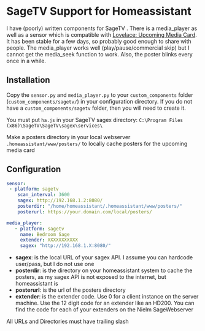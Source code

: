 # SageTV Support for Homeassistant

I have (poorly) written components for SageTV . There is a media_player as well as a sensor which is compatible with [Lovelace: Upcoming Media Card](https://github.com/custom-cards/upcoming-media-card/). It has been stable for a few days, so probably good enough to share with people. The media_player works well (play/pause/commercial skip) but I cannot get the media_seek function to work. Also, the poster blinks every once in a while.

## Installation

Copy the `sensor.py` and `media_player.py` to your `custom_components` folder (`custom_components/sagetv/`) in your configuration directory.  If you do not have a `custom_components/sagetv` folder, then you will need to create it.

You must put `ha.js` in your SageTV sagex directory: `C:\Program Files (x86)\SageTV\SageTV\sagex\services\`

Make a posters directory in your local webserver `.homeassistant/www/posters/` to locally cache posters for the upcoming media card

## Configuration
```yaml
sensor:
 - platform: sagetv
    scan_interval: 3600
    sagex: http://192.168.1.2:8080/
    posterdir: "/home/homeassistant/.homeassistant/www/posters/"
    posterurl: https://your.domain.com/local/posters/

media_player:
   - platform: sagetv
     name: Bedroom Sage
     extender: XXXXXXXXXXX
     sagex: "http://192.168.1.X:8080/"   
```

- **sagex**: is the local URL of your sagex API. I assume you can hardcode user/pass, but I do not use one
- **posterdir**: is the directory on your homeassistant system to cache the posters, as my sagex API is not exposed to the internet, but homeassistant is 
- **posterurl**: is the url of the posters directory
- **extender**: is the extender code. Use 0 for a client instance on the server machine. Use the 12 digit code for an extender like an HD200. You can find the code for each of your extenders on the Nielm SageWebserver 

All URLs and Directories must have trailing slash
